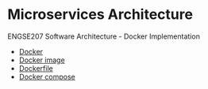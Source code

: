 # Microservices Architecture
ENGSE207 Software Architecture - Docker Implementation

* [Docker](https://github.com/se-rmutl/engse207/tree/main/microservices/docker)
* [Docker image](https://github.com/se-rmutl/engse207/tree/main/microservices/docker-image)
* [Dockerfile](https://github.com/se-rmutl/engse207/tree/main/microservices/dockerfile)
* [Docker compose](https://github.com/se-rmutl/engse207/tree/main/microservices/docker-compose)

